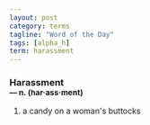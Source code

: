 ```yaml
---
layout: post
category: terms
tagline: "Word of the Day"
tags: [alpha_h]
term: harassment
---
```


<h3>Harassment<br/> <small>&mdash; n. (har<span>&middot;</span>ass<span>&middot;</span>ment)</small></h3>
<p><ol>
<li>a candy on a woman's buttocks</li>
</ol></p>

